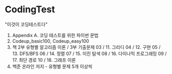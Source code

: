 # CodingTest

"이것이 코딩테스트다"

1. Appendix A. 코딩 테스트를 위한 파이썬 문법
2. Codeup_basic100, Codeup_easy100
4. 책 2부 유형별 알고리즘 이론 / 3부 기출문제
  03 / 11. 그리디
  04 / 12. 구현
  05 / 13. DFS/BFS
  06 / 14. 정렬
  07 / 15. 이진 탐색
  08 / 16. 다이나믹 프로그래밍
  09 / 17. 최단 경로
  10 / 18. 그래프 이론
5. 백준 온라인 저지 - 유형별 문제 5개 이상씩

